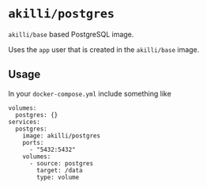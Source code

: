 # `akilli/postgres`

`akilli/base` based PostgreSQL image.

Uses the `app` user that is created in the `akilli/base` image.

## Usage

In your `docker-compose.yml` include something like

    volumes:
      postgres: {}
    services:
      postgres:
        image: akilli/postgres
        ports:
          - "5432:5432"
        volumes:
          - source: postgres
            target: /data
            type: volume
